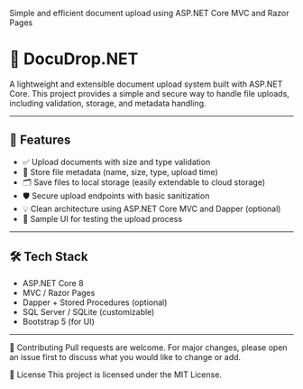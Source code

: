 Simple and efficient document upload using ASP.NET Core MVC and Razor Pages
# 📁 DocuDrop.NET

A lightweight and extensible document upload system built with ASP.NET Core. This project provides a simple and secure way to handle file uploads, including validation, storage, and metadata handling.

---

## 🚀 Features

- ✅ Upload documents with size and type validation
- 🧾 Store file metadata (name, size, type, upload time)
- 🗂️ Save files to local storage (easily extendable to cloud storage)
- 🛡️ Secure upload endpoints with basic sanitization
- 💡 Clean architecture using ASP.NET Core MVC and Dapper (optional)
- 🧪 Sample UI for testing the upload process

---

## 🛠️ Tech Stack

- ASP.NET Core 8
- MVC / Razor Pages
- Dapper + Stored Procedures (optional)
- SQL Server / SQLite (customizable)
- Bootstrap 5 (for UI)

---

🤝 Contributing
Pull requests are welcome. For major changes, please open an issue first to discuss what you would like to change or add.

📝 License
This project is licensed under the MIT License.


